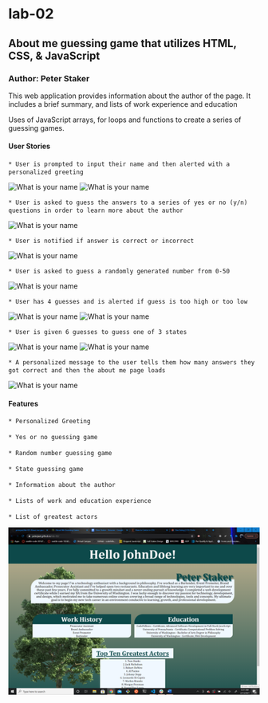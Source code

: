 # lab-02

## About me guessing game that utilizes HTML, CSS, &amp; JavaScript
### Author: Peter Staker


This web application provides information about the author of the page. It includes a brief summary, and lists of work experience and education

Uses of JavaScript arrays, for loops and functions to create a series of guessing games.

#### User Stories

    * User is prompted to input their name and then alerted with a personalized greeting
![What is your name](img/Screenshot(298).png)
![What is your name](img/Screenshot(299).png)

    * User is asked to guess the answers to a series of yes or no (y/n) questions in order to learn more about the author
![What is your name](img/Screenshot(300).png)

    * User is notified if answer is correct or incorrect
![What is your name](img/Screenshot(301).png)

    * User is asked to guess a randomly generated number from 0-50
![What is your name](img/Screenshot(295).png)

    * User has 4 guesses and is alerted if guess is too high or too low
![What is your name](img/Screenshot(297).png)
![What is your name](img/Screenshot(296).png)

    * User is given 6 guesses to guess one of 3 states
![What is your name](img/Screenshot(315).png)
![What is your name](img/Screenshot(317).png)

    * A personalized message to the user tells them how many answers they got correct and then the about me page loads
![What is your name](img/Screenshot(293).png)


#### Features

    * Personalized Greeting

    * Yes or no guessing game

    * Random number guessing game

    * State guessing game

    * Information about the author

    * Lists of work and education experience

    * List of greatest actors

![Home Page](img/homePage.png)